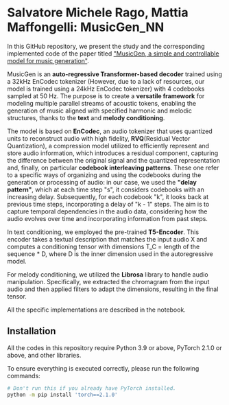 # Salvatore Michele Rago, Mattia Maffongelli: MusicGen_NN
In this GitHub repository, we present the study and the corresponding implemented code of the paper titled ["MusicGen, a simple and controllable model for music generation"](https://arxiv.org/abs/2306.05284).

MusicGen is an **auto-regressive Transformer-based decoder** trained using a 32kHz EnCodec tokenizer (However, due to a lack of resources, our model is trained using a 24kHz EnCodec tokenizer) with 4 codebooks sampled at 50 Hz.
The purpose is to create a **versatile framework** for modeling multiple parallel streams of acoustic tokens, enabling the generation of music aligned with specified harmonic and melodic structures, thanks to the **text** and **melody conditioning**. 

The model is based on **EnCodec**, an audio tokenizer that uses quantized units to reconstruct audio with high fidelity, **RVQ**(Residual Vector Quantization), a compression model utilized to efficiently represent and store audio information, which introduces a residual component, capturing the difference between the original signal and the quantized representation and, finally, on particular **codebook interleaving patterns**. These one refer to a specific ways of organizing and using the codebooks during the generation or processing of audio: in our case, we used the **"delay pattern"**, which at each time step "s", it considers codebooks with an increasing delay. Subsequently, for each codebook "k", it looks back at previous time steps, incorporating a delay of "k - 1" steps. The aim is to capture temporal dependencies in the audio data, considering how the audio evolves over time and incorporating information from past steps.

In text conditioning, we employed the pre-trained **T5-Encoder**. This encoder takes a textual description that matches the input audio X and computes a conditioning tensor with dimensions T_C = length of the sequence * D, where D is the inner dimension used in the autoregressive model.

For melody conditioning, we utilized the **Librosa** library to handle audio manipulation. Specifically, we extracted the chromagram from the input audio and then applied filters to adapt the dimensions, resulting in the final tensor.

All the specific implementations are described in the notebook.

## Installation

All the codes in this repository require Python 3.9 or above, PyTorch 2.1.0 or above, and other libraries. 

To ensure everything is executed correctly, please run the following commands:

```bash
# Don't run this if you already have PyTorch installed.
python -m pip install 'torch==2.1.0'
```
